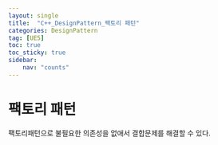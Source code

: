 ```yaml
---
layout: single
title:  "C++_DesignPattern_팩토리 패턴"
categories: DesignPattern
tag: [UE5]
toc: true
toc_sticky: true
sidebar:
    nav: "counts"
---
```


# 팩토리 패턴
   
팩토리패턴으로 불필요한 의존성을 없애서 결합문제를 해결할 수 있다.
   
## 

